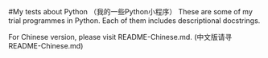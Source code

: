 #My tests about Python （我的一些Python小程序）
These are some of my trial programmes in Python.
Each of them includes descriptional docstrings.

For Chinese version, please visit README-Chinese.md.
(中文版请寻README-Chinese.md)
